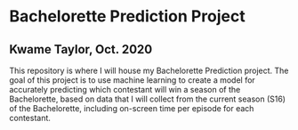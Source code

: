 # Bachelorette Prediction Project
## Kwame Taylor, Oct. 2020

This repository is where I will house my Bachelorette Prediction project.
The goal of this project is to use machine learning to create a model for accurately predicting which contestant will win a season of the Bachelorette, based on data that I will collect from the current season (S16) of the Bachelorette, including on-screen time per episode for each contestant.
